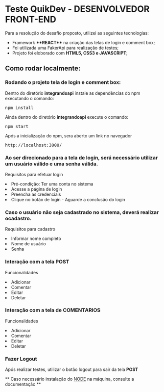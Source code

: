 <h1>Teste QuikDev - DESENVOLVEDOR FRONT-END</h1>
<p>Para a resolução do desafio proposto, utilizei as seguintes tecnologias:

<ul>
    <li>Framework <strong>**REACT**</strong> na criação das telas de login e comment box;</li>
    <li>Foi utilizada uma FakerApi para realização de testes;</li>
    <li>Projeto foi eloborado com <strong>HTML5, CSS3 e JAVASCRIPT</strong>;</li>
</ul>

<h2>Como rodar localmente:</h2>

<h3>Rodando o projeto tela de login e comment box:</h3>
<p>Dentro do diretório <strong>integrandoapi</strong> instale as dependências do npm executando o comando:</p>

<pre>npm install</pre>

<p>Ainda dentro do diretório <strong>integrandoapi</strong> execute o comando:</p>

<pre>npm start</pre>


Após a inicialização do npm, sera aberto um link no navegador

<pre>http://localhost:3000/</pre>

<h3>Ao ser direcionado para a tela de login, será necessário utilizar um <strong>usuário válido</strong> e uma <strong>senha válida.</strong></h3>

<p>Requisitos para efetuar login</p>

<li>Pré-condição: Ter uma conta no sistema</li>

<li>Acesse a página de login</li>

<li>Preencha as credenciais</li>

<li>Clique no botão de login - Aguarde a conclusão do login</li>

<h3>Caso o usuário não seja cadastrado no sistema, deverá realizar o<strong>cadastro</strong>.</h3>

<p>Requisitos para cadastro</p>

<li>Informar nome completo</i>

<li>Nome de usuário</i>

<li>Senha</i>

<h3>Interação com a tela <strong>POST</strong></h3>
<p> Funcionalidades </p>

<li>Adicionar</i>

<li>Comentar</i>

<li>Editar</i>

<li>Deletar</i>

<h3>Interação com a tela de <strong>COMENTARIOS</strong></h3>
<p>Funcionalidades</p>

<li>Adicionar</i>

<li>Comentar</i>

<li>Editar</i>

<li>Deletar</i>

<h3>Fazer Logout</h3>

<p>Após realizar testes, utilizar o botão logout para sair da tela <strong>POST</strong></p>

** Caso necessário instalação do <a href="https://nodejs.org/en/docs/" target="_blank">NODE</a> na máquina, consulte a documentação **
